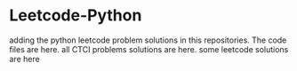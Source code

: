# Leetcode-Python
adding the python leetcode problem solutions in this repositories. 
The code files are here.
all CTCI problems solutions are here.
some leetcode solutions are here





























































































































































































































































































































































































































































































































































































































































































































































































































































